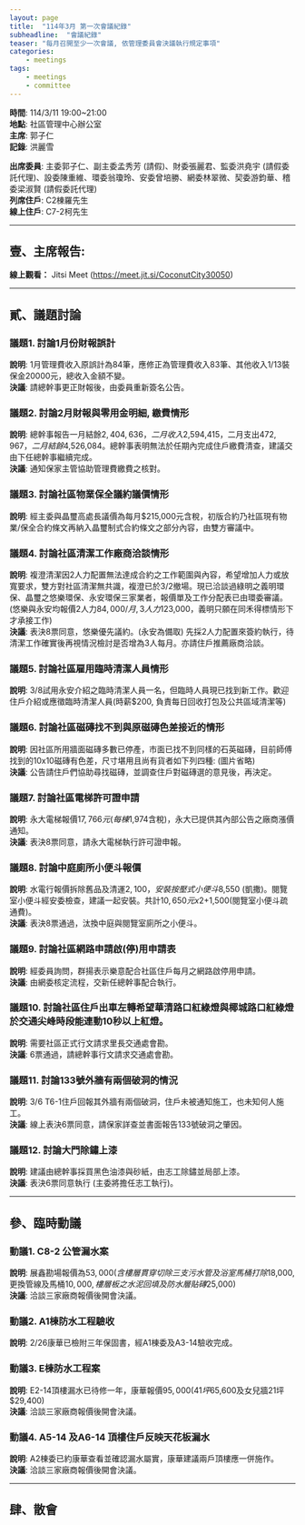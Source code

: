 ```yaml
---
layout: page
title:  "114年3月 第一次會議紀錄"
subheadline:  "會議紀錄"
teaser: "每月召開至少一次會議, 依管理委員會決議執行規定事項"
categories:
    - meetings
tags:
    - meetings
    - committee
---
```

**時間**: 114/3/11 19:00~21:00<br>
**地點**: 社區管理中心辦公室<br>
**主席**: 郭子仁<br>
**記錄**: 洪麗雪<br>

**出席委員**: 主委郭子仁、副主委孟秀芳 (請假)、財委張麗君、監委洪堯宇 (請假委託代理)、設委陳重維、環委翁瓊玲、安委曾培勝、網委林翠微、契委游鈞華、稽委梁淑賢 (請假委託代理)<br>
**列席住戶**: C2棟羅先生<br>
**線上住戶**: C7-2柯先生<br>

---
## 壹、主席報告: 
**線上觀看：** Jitsi Meet (https://meet.jit.si/CoconutCity30050)

---
## 貳、議題討論

### 議題1. 討論1月份財報誤計
**說明**: 1月管理費收入原誤計為84筆，應修正為管理費收入83筆、其他收入1/13裝保金20000元，總收入金額不變。<br>
**決議**: 請總幹事更正財報後，由委員重新簽名公告。<br>

### 議題2. 討論2月財報與零用金明細, 繳費情形
**說明**: 總幹事報告一月結餘$2,404,636，二月收入$2,594,415，二月支出$472,967，二月結餘$4,526,084。總幹事表明無法於任期內完成住戶繳費清查，建議交由下任總幹事繼續完成。<br>
**決議**: 通知保家主管協助管理費繳費之核對。<br>

### 議題3. 討論社區物業保全議約議價情形
**說明**: 經主委與晶璽高處長議價為每月$215,000元含稅，初版合約乃社區現有物業/保全合約條文再納入晶璽制式合約條文之部分內容，由雙方審議中。<br>

### 議題4. 討論社區清潔工作廠商洽談情形
**說明**: 複澄清潔因2人力配置無法達成合約之工作範圍與內容，希望增加人力或放寬要求，雙方對社區清潔無共識，複澄已於3/2撤場。現已洽談過綠明之義明環保、晶璽之悠樂環保、永安環保三家業者，報價單及工作分配表已由環委審議。(悠樂與永安均報價2人力$84,000/月, 3人力$123,000，義明只願在同禾得標情形下才承接工作)<br>
**決議**: 表決8票同意，悠樂優先議約。(永安為備取) 先採2人力配置來簽約執行，待清潔工作確實後再視情況檢討是否增為3人每月。亦請住戶推薦廠商洽談。<br>

### 議題5. 討論社區雇用臨時清潔人員情形
**說明**: 3/8試用永安介紹之臨時清潔人員一名，但臨時人員現已找到新工作。歡迎住戶介紹或應徵臨時清潔人員(時薪$200, 負責每日回收打包及公共區域清潔等)<br>

### 議題6. 討論社區磁磚找不到與原磁磚色差接近的情形
**說明**: 因社區所用牆面磁磚多數已停產，市面已找不到同樣的石英磁磚，目前師傅找到的10x10磁磚有色差，尺寸堪用且尚有貨者如下列四種: (圖片省略)<br>
**決議**: 公告請住戶們協助尋找磁磚，並調查住戶對磁磚選的意見後，再決定。<br>

### 議題7. 討論社區電梯許可證申請
**說明**: 永大電梯報價$17,766元 (每棟$1,974含稅)，永大已提供其內部公告之廠商漲價通知。<br>
**決議**: 表決8票同意，請永大電梯執行許可證申報。<br>

### 議題8. 討論中庭廁所小便斗報價
**說明**: 水電行報價拆除舊品及清運$2,100，安裝按壓式小便斗$8,550 (凱撒)。閱覽室小便斗經安委檢查，建議一起安裝。共計$10,650元 x2 +$1,500(閱覽室小便斗疏通費)。<br>
**決議**: 表決8票通過，汰換中庭與閱覽室廁所之小便斗。<br>

### 議題9. 討論社區網路申請啟(停)用申請表
**說明**: 經委員詢問，群揚表示樂意配合社區住戶每月之網路啟停用申請。<br>
**決議**: 由網委核定流程，交新任總幹事配合執行。<br>

### 議題10. 討論社區住戶出車左轉希望華清路口紅綠燈與椰城路口紅綠燈於交通尖峰時段能連動10秒以上紅燈。
**說明**: 需要社區正式行文請求里長交通處會勘。<br>
**決議**: 6票通過，請總幹事行文請求交通處會勘。<br>

### 議題11. 討論133號外牆有兩個破洞的情況
**說明**: 3/6 T6-1住戶回報其外牆有兩個破洞，住戶未被通知施工，也未知何人施工。<br>
**決議**: 線上表決6票同意，請保家詳查並書面報告133號破洞之肇因。<br>

### 議題12. 討論大門除鏽上漆
**說明**: 建議由總幹事採買黑色油漆與砂紙，由志工除鏽並局部上漆。<br>
**決議**: 表決6票同意執行 (主委將擔任志工執行)。<br>

---
## 參、臨時動議

### 動議1. C8-2 公管漏水案
**說明**: 展鑫勘場報價為$53,000 (含樓層貫穿切除三支污水管及浴室馬桶打除$18,000, 更換管線及馬桶$10,000, 樓層板之水泥回填及防水層貼磚$25,000)<br>
**決議**: 洽談三家廠商報價後開會決議。<br>

### 動議2. A1棟防水工程驗收
**說明**: 2/26康華已檢附三年保固書，經A1棟委及A3-14驗收完成。

### 動議3. E棟防水工程案
**說明**: E2-14頂樓漏水已待修一年，康華報價$95,000 (41坪$65,600及女兒牆21坪$29,400)<br>
**決議**: 洽談三家廠商報價後開會決議。<br>

### 動議4. A5-14 及A6-14 頂樓住戶反映天花板漏水
**說明**: A2棟委已約康華查看並確認漏水屬實，康華建議兩戶頂樓應一併施作。<br>
**決議**: 洽談三家廠商報價後開會決議。<br>

---
## 肆、散會

